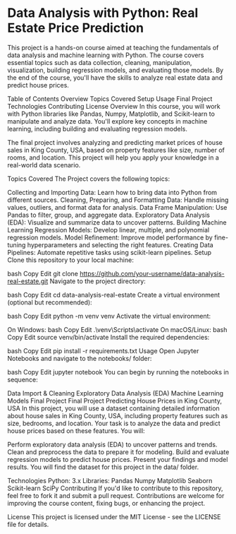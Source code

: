 # Data Analysis with Python: Real Estate Price Prediction

This project is a hands-on course aimed at teaching the fundamentals of data analysis and machine learning with Python. The course covers essential topics such as data collection, cleaning, manipulation, visualization, building regression models, and evaluating those models. By the end of the course, you'll have the skills to analyze real estate data and predict house prices.

Table of Contents
Overview
Topics Covered
Setup
Usage
Final Project
Technologies
Contributing
License
Overview
In this course, you will work with Python libraries like Pandas, Numpy, Matplotlib, and Scikit-learn to manipulate and analyze data. You'll explore key concepts in machine learning, including building and evaluating regression models.

The final project involves analyzing and predicting market prices of house sales in King County, USA, based on property features like size, number of rooms, and location. This project will help you apply your knowledge in a real-world data scenario.

Topics Covered
The Project covers the following topics:

Collecting and Importing Data: Learn how to bring data into Python from different sources.
Cleaning, Preparing, and Formatting Data: Handle missing values, outliers, and format data for analysis.
Data Frame Manipulation: Use Pandas to filter, group, and aggregate data.
Exploratory Data Analysis (EDA): Visualize and summarize data to uncover patterns.
Building Machine Learning Regression Models: Develop linear, multiple, and polynomial regression models.
Model Refinement: Improve model performance by fine-tuning hyperparameters and selecting the right features.
Creating Data Pipelines: Automate repetitive tasks using scikit-learn pipelines.
Setup
Clone this repository to your local machine:

bash
Copy
Edit
git clone https://github.com/your-username/data-analysis-real-estate.git
Navigate to the project directory:

bash
Copy
Edit
cd data-analysis-real-estate
Create a virtual environment (optional but recommended):

bash
Copy
Edit
python -m venv venv
Activate the virtual environment:

On Windows:
bash
Copy
Edit
.\venv\Scripts\activate
On macOS/Linux:
bash
Copy
Edit
source venv/bin/activate
Install the required dependencies:

bash
Copy
Edit
pip install -r requirements.txt
Usage
Open Jupyter Notebooks and navigate to the notebooks/ folder:

bash
Copy
Edit
jupyter notebook
You can begin by running the notebooks in sequence:

Data Import & Cleaning
Exploratory Data Analysis (EDA)
Machine Learning Models
Final Project
Final Project
Predicting House Prices in King County, USA
In this project, you will use a dataset containing detailed information about house sales in King County, USA, including property features such as size, bedrooms, and location. Your task is to analyze the data and predict house prices based on these features. You will:

Perform exploratory data analysis (EDA) to uncover patterns and trends.
Clean and preprocess the data to prepare it for modeling.
Build and evaluate regression models to predict house prices.
Present your findings and model results.
You will find the dataset for this project in the data/ folder.

Technologies
Python: 3.x
Libraries:
Pandas
Numpy
Matplotlib
Seaborn
Scikit-learn
SciPy
Contributing
If you'd like to contribute to this repository, feel free to fork it and submit a pull request. Contributions are welcome for improving the course content, fixing bugs, or enhancing the project.

License
This project is licensed under the MIT License - see the LICENSE file for details.
